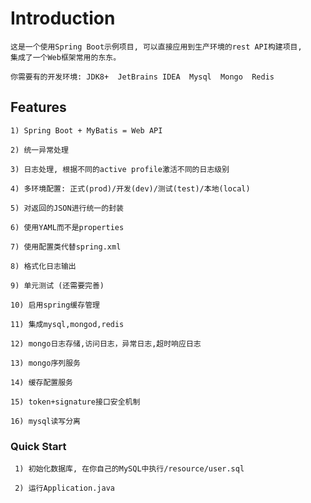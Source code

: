 # Introduction
    这是一个使用Spring Boot示例项目, 可以直接应用到生产环境的rest API构建项目,
    集成了一个Web框架常用的东东。

    你需要有的开发环境: JDK8+  JetBrains IDEA  Mysql  Mongo  Redis 


## Features
    1) Spring Boot + MyBatis = Web API

    2) 统一异常处理

    3) 日志处理, 根据不同的active profile激活不同的日志级别

    4) 多环境配置: 正式(prod)/开发(dev)/测试(test)/本地(local)

    5) 对返回的JSON进行统一的封装

    6) 使用YAML而不是properties

    7) 使用配置类代替spring.xml

    8) 格式化日志输出

    9) 单元测试 (还需要完善)
    
    10) 启用spring缓存管理
    
    11) 集成mysql,mongod,redis
    
    12) mongo日志存储,访问日志，异常日志,超时响应日志
    
    13) mongo序列服务
    
    14) 缓存配置服务

    15) token+signature接口安全机制
    
    16) mysql读写分离

### Quick Start
     1) 初始化数据库, 在你自己的MySQL中执行/resource/user.sql

     2) 运行Application.java
